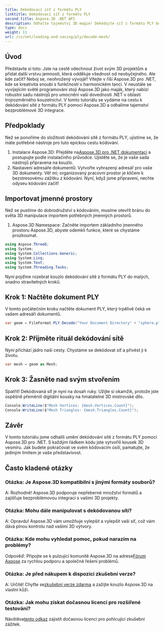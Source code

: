 ```yaml
---
title: Dekódovací síť z formátu PLY
linktitle: Dekódovací síť z formátu PLY
second_title: Aspose.3D .NET API
description: Odhalte tajemství 3D magie! Dekódujte síť z formátu PLY bez námahy pomocí Aspose.3D pro .NET. Pozvedněte své projekty do nových dimenzí.
type: docs
weight: 11
url: /cs/net/loading-and-saving/ply/decode-mesh/
---
```

## Úvod
Představte si toto: Jste na cestě vdechnout život svým 3D projektům a přidat další vrstvu jemnosti, která odděluje všednost od neobyčejného. Ale kde začít? Neboj se, neohrožený vývojář! Vítejte v říši Aspose.3D pro .NET, kde se kreativita snoubí s funkčností v harmonickém tanci.
V neustále se vyvíjejícím světě programování stojí Aspose.3D jako maják, který nabízí robustní sadu nástrojů pro umocnění vaší dovednosti .NET v oblasti trojrozměrného kouzelnictví. V tomto tutoriálu se vydáme na cestu k dekódování sítě z formátu PLY pomocí Aspose.3D a odhalíme tajemství bezproblémové 3D integrace.
## Předpoklady
Než se ponoříme do složitosti dekódování sítě z formátu PLY, ujistíme se, že máte potřebné nástroje pro tuto epickou cestu kódování.
1.  Instalace Aspose.3D: Přejděte na[Aspose.3D pro .NET dokumentaci](https://reference.aspose.com/3d/net/) a postupujte podle instalačního průvodce. Ujistěte se, že je vaše sada nástrojů připravena na kouzlo.
2. Nastavení adresáře dokumentů: Vytvořte vyhrazený adresář pro vaše 3D dokumenty. Věř mi; organizovaný pracovní prostor je klíčem k bezstresovému zážitku z kódování.
Nyní, když jsme připraveni, nechte odyseu kódování začít!
## Importovat jmenné prostory
Než se pustíme do dobrodružství s kódováním, musíme otevřít bránu do světa 3D manipulace importem potřebných jmenných prostorů.
1. Aspose.3D Namespace: Začněte importem základního jmenného prostoru Aspose.3D, abyste odemkli funkce, které se chystáme prozkoumat.
```csharp
using Aspose.ThreeD;
using System;
using System.Collections.Generic;
using System.Linq;
using System.Text;
using System.Threading.Tasks;
```
Nyní pojďme rozebrat kouzlo dekódování sítě z formátu PLY do malých, snadno stravitelných kroků.
## Krok 1: Načtěte dokument PLY
V tomto počátečním kroku načtěte dokument PLY, který trpělivě čeká ve vašem adresáři dokumentů.
```csharp
var geom = FileFormat.PLY.Decode("Your Document Directory" + "sphere.ply");
```
## Krok 2: Přijměte rituál dekódování sítě
Nyní přichází jádro naší cesty. Chystáme se dekódovat síť a přivést ji k životu.
```csharp
var mesh = geom as Mesh;
```
## Krok 3: Žasněte nad svým stvořením
Spatřit! Dekódovaná síť je nyní na dosah ruky. Užijte si okamžik, protože jste úspěšně přeměnili digitální kousky na hmatatelné 3D mistrovské dílo.
```csharp
Console.WriteLine($"Mesh Vertices: {mesh.Vertices.Count}");
Console.WriteLine($"Mesh Triangles: {mesh.Triangles.Count}");
```
## Závěr
V tomto tutoriálu jsme odhalili umění dekódování sítě z formátu PLY pomocí Aspose.3D pro .NET. S každým řádkem kódu jste vytvořili kousek 3D vesmíru. Jak budete pokračovat ve svém kódovacím úsilí, pamatujte, že jediným limitem je vaše představivost.

## Často kladené otázky
### Otázka: Je Aspose.3D kompatibilní s jinými formáty souborů?
A: Rozhodně! Aspose.3D podporuje nepřeberné množství formátů a zajišťuje bezproblémovou integraci s vašimi 3D projekty.
### Otázka: Mohu dále manipulovat s dekódovanou sítí?
A: Opravdu! Aspose.3D vám umožňuje vylepšit a vylepšit vaši síť, což vám dává plnou kontrolu nad vašimi 3D výtvory.
### Otázka: Kde mohu vyhledat pomoc, pokud narazím na problémy?
 Odpověď: Připojte se k pulzující komunitě Aspose.3D na adrese[Fórum Aspose](https://forum.aspose.com/c/3d/18) za rychlou podporu a společné řešení problémů.
### Otázka: Je před nákupem k dispozici zkušební verze?
A: Určitě! Chyťte se[zkušební verze zdarma](https://releases.aspose.com/) a zažijte kouzlo Aspose.3D na vlastní kůži.
### Otázka: Jak mohu získat dočasnou licenci pro rozšířené testování?
 Návštěva[tento odkaz](https://purchase.aspose.com/temporary-license/) zajistit dočasnou licenci pro pohlcující zkušební zážitek.